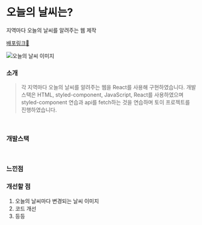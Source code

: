 # 오늘의 날씨는?

지역마다 오늘의 날씨를 알려주는 웹 제작

[배포링크:elephant:]()

![오늘의 날씨 이미지]()

### 소개

> 각 지역마다 오늘의 날씨를 알려주는 웹을 React를 사용해 구현하였습니다. 개발스택은 HTML, styled-component, JavaScript, React를 사용하였으며 styled-component 연습과 api를 fetch하는 것을 연습하며 토이 프로젝트를 진행하였습니다.

<br>

### 개발스택

<br>

### 느낀점

### 개선할 점

1. 오늘의 날씨마다 변경되는 날씨 이미지
2. 코드 개선
3. 등등
